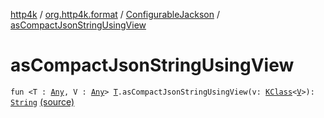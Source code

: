 [http4k](../../index.md) / [org.http4k.format](../index.md) / [ConfigurableJackson](index.md) / [asCompactJsonStringUsingView](./as-compact-json-string-using-view.md)

# asCompactJsonStringUsingView

`fun <T : `[`Any`](https://kotlinlang.org/api/latest/jvm/stdlib/kotlin/-any/index.html)`, V : `[`Any`](https://kotlinlang.org/api/latest/jvm/stdlib/kotlin/-any/index.html)`> `[`T`](as-compact-json-string-using-view.md#T)`.asCompactJsonStringUsingView(v: `[`KClass`](https://kotlinlang.org/api/latest/jvm/stdlib/kotlin.reflect/-k-class/index.html)`<`[`V`](as-compact-json-string-using-view.md#V)`>): `[`String`](https://kotlinlang.org/api/latest/jvm/stdlib/kotlin/-string/index.html) [(source)](https://github.com/http4k/http4k/blob/master/http4k-format-jackson/src/main/kotlin/org/http4k/format/ConfigurableJackson.kt#L78)